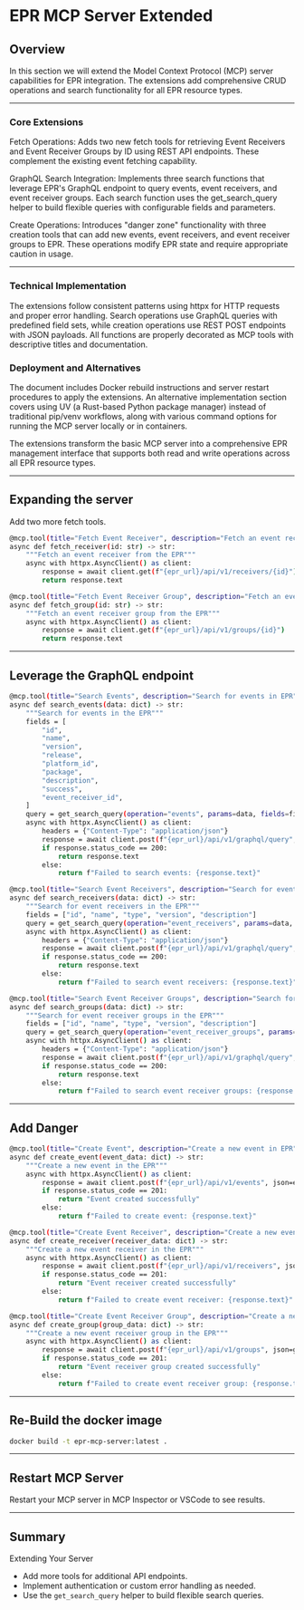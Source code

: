 # EPR MCP Server Extended

## Overview

In this section we will extend the Model Context Protocol (MCP) server
capabilities for EPR integration. The extensions add comprehensive CRUD
operations and search functionality for all EPR resource types.

---

### Core Extensions

Fetch Operations: Adds two new fetch tools for retrieving Event Receivers and
Event Receiver Groups by ID using REST API endpoints. These complement the
existing event fetching capability.

GraphQL Search Integration: Implements three search functions that leverage
EPR's GraphQL endpoint to query events, event receivers, and event receiver
groups. Each search function uses the get_search_query helper to build flexible
queries with configurable fields and parameters.

Create Operations: Introduces "danger zone" functionality with three creation
tools that can add new events, event receivers, and event receiver groups to
EPR. These operations modify EPR state and require appropriate caution in usage.

---

### Technical Implementation

The extensions follow consistent patterns using httpx for HTTP requests and
proper error handling. Search operations use GraphQL queries with predefined
field sets, while creation operations use REST POST endpoints with JSON
payloads. All functions are properly decorated as MCP tools with descriptive
titles and documentation.

### Deployment and Alternatives

The document includes Docker rebuild instructions and server restart procedures
to apply the extensions. An alternative implementation section covers using UV
(a Rust-based Python package manager) instead of traditional pip/venv workflows,
along with various command options for running the MCP server locally or in
containers.

The extensions transform the basic MCP server into a comprehensive EPR
management interface that supports both read and write operations across all EPR
resource types.

---

## Expanding the server

Add two more fetch tools.

```bash
@mcp.tool(title="Fetch Event Receiver", description="Fetch an event receiver from EPR")
async def fetch_receiver(id: str) -> str:
    """Fetch an event receiver from the EPR"""
    async with httpx.AsyncClient() as client:
        response = await client.get(f"{epr_url}/api/v1/receivers/{id}")
        return response.text

@mcp.tool(title="Fetch Event Receiver Group", description="Fetch an event receiver group from EPR")
async def fetch_group(id: str) -> str:
    """Fetch an event receiver group from the EPR"""
    async with httpx.AsyncClient() as client:
        response = await client.get(f"{epr_url}/api/v1/groups/{id}")
        return response.text
```

---

## Leverage the GraphQL endpoint

```bash
@mcp.tool(title="Search Events", description="Search for events in EPR")
async def search_events(data: dict) -> str:
    """Search for events in the EPR"""
    fields = [
        "id",
        "name",
        "version",
        "release",
        "platform_id",
        "package",
        "description",
        "success",
        "event_receiver_id",
    ]
    query = get_search_query(operation="events", params=data, fields=fields)
    async with httpx.AsyncClient() as client:
        headers = {"Content-Type": "application/json"}
        response = await client.post(f"{epr_url}/api/v1/graphql/query", json=query.as_dict_query(), headers=headers)
        if response.status_code == 200:
            return response.text
        else:
            return f"Failed to search events: {response.text}"

@mcp.tool(title="Search Event Receivers", description="Search for event receivers in EPR")
async def search_receivers(data: dict) -> str:
    """Search for event receivers in the EPR"""
    fields = ["id", "name", "type", "version", "description"]
    query = get_search_query(operation="event_receivers", params=data, fields=fields)
    async with httpx.AsyncClient() as client:
        headers = {"Content-Type": "application/json"}
        response = await client.post(f"{epr_url}/api/v1/graphql/query", json=query.as_dict_query(), headers=headers)
        if response.status_code == 200:
            return response.text
        else:
            return f"Failed to search event receivers: {response.text}"

@mcp.tool(title="Search Event Receiver Groups", description="Search for event receiver groups in EPR")
async def search_groups(data: dict) -> str:
    """Search for event receiver groups in the EPR"""
    fields = ["id", "name", "type", "version", "description"]
    query = get_search_query(operation="event_receiver_groups", params=data, fields=fields)
    async with httpx.AsyncClient() as client:
        headers = {"Content-Type": "application/json"}
        response = await client.post(f"{epr_url}/api/v1/graphql/query", json=query.as_dict_query(), headers=headers)
        if response.status_code == 200:
            return response.text
        else:
            return f"Failed to search event receiver groups: {response.text}"
```

---

## Add Danger

```bash
@mcp.tool(title="Create Event", description="Create a new event in EPR")
async def create_event(event_data: dict) -> str:
    """Create a new event in the EPR"""
    async with httpx.AsyncClient() as client:
        response = await client.post(f"{epr_url}/api/v1/events", json=event_data)
        if response.status_code == 201:
            return "Event created successfully"
        else:
            return f"Failed to create event: {response.text}"

@mcp.tool(title="Create Event Receiver", description="Create a new event receiver in EPR")
async def create_receiver(receiver_data: dict) -> str:
    """Create a new event receiver in the EPR"""
    async with httpx.AsyncClient() as client:
        response = await client.post(f"{epr_url}/api/v1/receivers", json=receiver_data)
        if response.status_code == 201:
            return "Event receiver created successfully"
        else:
            return f"Failed to create event receiver: {response.text}"

@mcp.tool(title="Create Event Receiver Group", description="Create a new event receiver group in EPR")
async def create_group(group_data: dict) -> str:
    """Create a new event receiver group in the EPR"""
    async with httpx.AsyncClient() as client:
        response = await client.post(f"{epr_url}/api/v1/groups", json=group_data)
        if response.status_code == 201:
            return "Event receiver group created successfully"
        else:
            return f"Failed to create event receiver group: {response.text}"
```

---

## Re-Build the docker image

```bash
docker build -t epr-mcp-server:latest .
```

---

## Restart MCP Server

Restart your MCP server in MCP Inspector or VSCode to see results.

---

## Summary

Extending Your Server

- Add more tools for additional API endpoints.
- Implement authentication or custom error handling as needed.
- Use the `get_search_query` helper to build flexible search queries.
